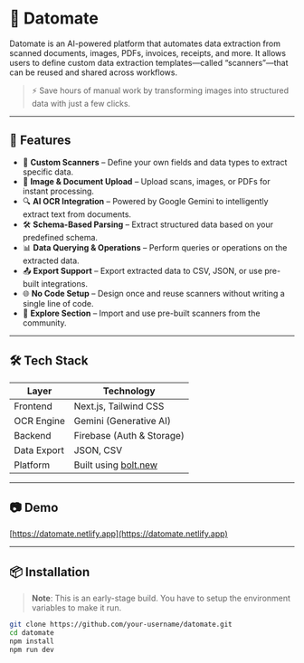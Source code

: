 # 📄 Datomate

Datomate is an AI-powered platform that automates data extraction from scanned documents, images, PDFs, invoices, receipts, and more. It allows users to define custom data extraction templates—called “scanners”—that can be reused and shared across workflows.

> ⚡ Save hours of manual work by transforming images into structured data with just a few clicks.

---

## 🚀 Features

- 🧠 **Custom Scanners** – Define your own fields and data types to extract specific data.
- 📸 **Image & Document Upload** – Upload scans, images, or PDFs for instant processing.
- 🔍 **AI OCR Integration** – Powered by Google Gemini to intelligently extract text from documents.
- 🛠️ **Schema-Based Parsing** – Extract structured data based on your predefined schema.
- 📊 **Data Querying & Operations** – Perform queries or operations on the extracted data.
- 📤 **Export Support** – Export extracted data to CSV, JSON, or use pre-built integrations.
- 🌐 **No Code Setup** – Design once and reuse scanners without writing a single line of code.
- 🔄 **Explore Section** – Import and use pre-built scanners from the community.

---

## 🛠️ Tech Stack

| Layer       | Technology                               |
| ----------- | ---------------------------------------- |
| Frontend    | Next.js, Tailwind CSS                    |
| OCR Engine  | Gemini (Generative AI)                   |
| Backend     | Firebase (Auth & Storage)                |
| Data Export | JSON, CSV                                |
| Platform    | Built using [bolt.new](https://bolt.new) |

---

## 📷 Demo

[https://datomate.netlify.app](https://datomate.netlify.app)

---

## 📦 Installation

> **Note**: This is an early-stage build. You have to setup the environment variables to make it run.

```bash
git clone https://github.com/your-username/datomate.git
cd datomate
npm install
npm run dev
```
